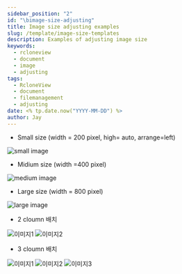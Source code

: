 ```yaml
---
sidebar_position: "2"
id: "\bimage-size-adjusting"
title: Image size adjusting examples
slug: /template/image-size-templates
description: Examples of adjusting image size
keywords:
  - rcloneview
  - document
  - image
  - adjusting
tags:
  - RcloneView
  - document
  - filemanagement
  - adjusting
date: <% tp.date.now("YYYY-MM-DD") %>
author: Jay
---
```


- Small size (width = 200 pixel, high= auto, arrange=left)
<img src="/support/images/Pasted%20image%2020250509180458.png" alt="small image" class="img-small img-left" />

- Midium size (width =400 pixel)
<img src="/support/images/Pasted%20image%2020250509180458.png" alt="medium image" class="img-medium" />

- Large size (width = 800 pixel)

<img src="/support/images/Pasted%20image%2020250509180458.png" alt="large image" class="img-large" />


- 2 cloumn 배치


<div class="img-grid-2">
  <img src="/support/images/Pasted%20image%2020250509180458.png" alt="이미지1" />
  <img src="/support/images/Pasted%20image%2020250509180458.png" alt="이미지2" />
</div>




- 3 cloumn 배치

<div class="img-grid-3">
  <img src="/support/images/Pasted%20image%2020250509180458.png" alt="이미지1" />
  <img src="/support/images/Pasted%20image%2020250509180458.png" alt="이미지2" />
  <img src="/support/images/Pasted%20image%2020250509180458.png" alt="이미지3" />
</div>
